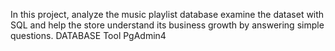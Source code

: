 In this project, analyze the music playlist database examine the dataset with SQL and help the store understand its business growth by answering simple questions.
DATABASE Tool
PgAdmin4

